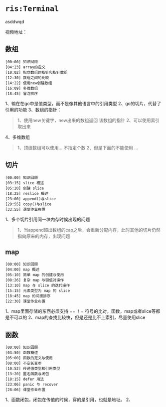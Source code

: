 # `ris:Terminal` 

asddwqd


视频地址：

## 数组
```
[00:00] 知识回顾
[04:23] array的定义
[10:02] 指向数组的指针和指针数组
[12:30] 数组之间的比较
[14:22] 使用new创建数组
[16:09] 多维数组
[18:45] 冒泡排序
```
1、输在在go中是值类型，而不是像其他语言中的引用类型
2、go的切片，代替了引用的功能
3、数组的指针：
>1、使用new关键字，new出来的数组返回 该数组的指针
>2、可以使用索引取出来

4、多维数组
>1、顶级数组可以使用... 不指定个数
>2、但是下面的不能使用 ...




## 切片
```
[00:00] 知识回顾
[03:15] slice 概述
[05:20] 创建 slice
[18:25] reslice 概述
[23:00] append()与slice
[29:55] copy()与slice
[33:55] 课堂作业布置
```

1、多个切片引用同一块内存时候出现的问题
> 1、当append超出数组的cap之后，会重新分配内存，此时其他的切片仍然指向原来的内存，出现问题


## map
```
[00:00] 知识回顾
[04:00] map 概述
[05:10] 简单 map 的创建与使用
[08:26] 复杂 map 与键值对操作
[13:10] map 与 slice 的迭代操作
[15:15] 元素类型为 map 的 slice
[18:45] map 的间接排序
[22:30] 课堂作业布置
```

1、map里面存储的东西必须支持 == ！= 符号的比对，函数，map或者slice等都是不可以的
2、map的查找比较快，但是还是比不上索引，尽量使用slice



## 函数
```
[00:00] 知识回顾
[03:50] 函数概述
[05:00] 函数的定义与使用
[08:00] 不定长变参
[10:52] 传递值类型和引用类型
[13:20] 匿名函数与闭包
[18:15] defer 用法
[23:06] panic 与 recover
[28:06] 课堂作业布置
```

1、函数闭包，闭包在传值的时候，穿的是引用，也就是地址。
2、